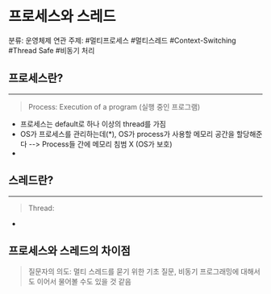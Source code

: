 # 프로세스와 스레드
분류: 운영체제
연관 주제: #멀티프로세스 #멀티스레드 #Context-Switching #Thread Safe #비동기 처리


## 프로세스란?

---

> Process: Execution of a program (실행 중인 프로그램)

- 프로세스는 default로 하나 이상의 thread를 가짐
- OS가 프로세스를 관리하는데(\*), OS가 process가 사용할 메모리 공간을 할당해준다
  --> Process들 간에 메모리 침범 X (OS가 보호)
-

## 스레드란?

---

> Thread:

-

## 프로세스와 스레드의 차이점

> 질문자의 의도: 멀티 스레드를 묻기 위한 기초 질문, 비동기 프로그래밍에 대해서도 이어서 물어볼 수도 있을 것 같음
